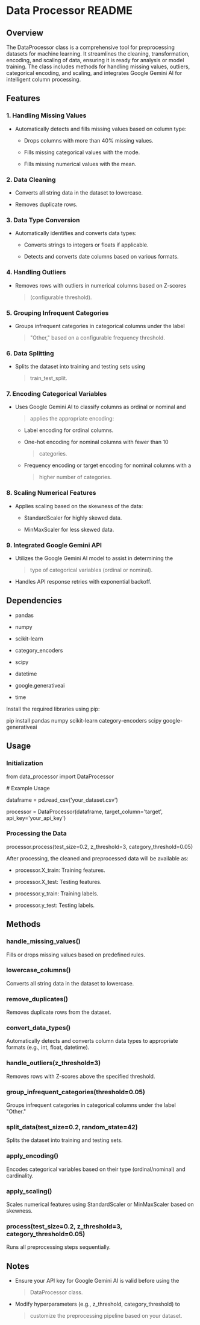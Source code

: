 # Data Processor README

## Overview

The DataProcessor class is a comprehensive tool for preprocessing
datasets for machine learning. It streamlines the cleaning,
transformation, encoding, and scaling of data, ensuring it is ready for
analysis or model training. The class includes methods for handling
missing values, outliers, categorical encoding, and scaling, and
integrates Google Gemini AI for intelligent column processing.

## Features

### 1. Handling Missing Values

-   Automatically detects and fills missing values based on column type:

    -   Drops columns with more than 40% missing values.

    -   Fills missing categorical values with the mode.

    -   Fills missing numerical values with the mean.

### 2. Data Cleaning

-   Converts all string data in the dataset to lowercase.

-   Removes duplicate rows.

### 3. Data Type Conversion

-   Automatically identifies and converts data types:

    -   Converts strings to integers or floats if applicable.

    -   Detects and converts date columns based on various formats.

### 4. Handling Outliers

-   Removes rows with outliers in numerical columns based on Z-scores
    > (configurable threshold).

### 5. Grouping Infrequent Categories

-   Groups infrequent categories in categorical columns under the label
    > \"Other,\" based on a configurable frequency threshold.

### 6. Data Splitting

-   Splits the dataset into training and testing sets using
    > train_test_split.

### 7. Encoding Categorical Variables

-   Uses Google Gemini AI to classify columns as ordinal or nominal and
    > applies the appropriate encoding:

    -   Label encoding for ordinal columns.

    -   One-hot encoding for nominal columns with fewer than 10
        > categories.

    -   Frequency encoding or target encoding for nominal columns with a
        > higher number of categories.

### 8. Scaling Numerical Features

-   Applies scaling based on the skewness of the data:

    -   StandardScaler for highly skewed data.

    -   MinMaxScaler for less skewed data.

### 9. Integrated Google Gemini API

-   Utilizes the Google Gemini AI model to assist in determining the
    > type of categorical variables (ordinal or nominal).

-   Handles API response retries with exponential backoff.

## Dependencies

-   pandas

-   numpy

-   scikit-learn

-   category_encoders

-   scipy

-   datetime

-   google.generativeai

-   time

Install the required libraries using pip:

pip install pandas numpy scikit-learn category-encoders scipy
google-generativeai

## Usage

### Initialization

from data_processor import DataProcessor

\# Example Usage

dataframe = pd.read_csv(\'your_dataset.csv\')

processor = DataProcessor(dataframe, target_column=\'target\',
api_key=\'your_api_key\')

### Processing the Data

processor.process(test_size=0.2, z_threshold=3, category_threshold=0.05)

After processing, the cleaned and preprocessed data will be available
as:

-   processor.X_train: Training features.

-   processor.X_test: Testing features.

-   processor.y_train: Training labels.

-   processor.y_test: Testing labels.

## Methods

### handle_missing_values()

Fills or drops missing values based on predefined rules.

### lowercase_columns()

Converts all string data in the dataset to lowercase.

### remove_duplicates()

Removes duplicate rows from the dataset.

### convert_data_types()

Automatically detects and converts column data types to appropriate
formats (e.g., int, float, datetime).

### handle_outliers(z_threshold=3)

Removes rows with Z-scores above the specified threshold.

### group_infrequent_categories(threshold=0.05)

Groups infrequent categories in categorical columns under the label
\"Other.\"

### split_data(test_size=0.2, random_state=42)

Splits the dataset into training and testing sets.

### apply_encoding()

Encodes categorical variables based on their type (ordinal/nominal) and
cardinality.

### apply_scaling()

Scales numerical features using StandardScaler or MinMaxScaler based on
skewness.

### process(test_size=0.2, z_threshold=3, category_threshold=0.05)

Runs all preprocessing steps sequentially.

## 

## 

## Notes

-   Ensure your API key for Google Gemini AI is valid before using the
    > DataProcessor class.

-   Modify hyperparameters (e.g., z_threshold, category_threshold) to
    > customize the preprocessing pipeline based on your dataset.
